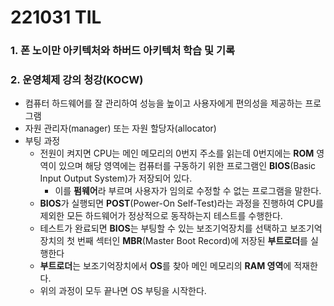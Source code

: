 # 221031 TIL
### 1. 폰 노이만 아키텍처와 하버드 아키텍처 학습 및 기록
### 2. 운영체제 강의 청강(KOCW)
* 컴퓨터 하드웨어를 잘 관리하여 성능을 높이고 사용자에게 편의성을 제공하는 프로그램
* 자원 관리자(manager) 또는 자원 할당자(allocator)
* 부팅 과정
    * 전원이 켜지면 CPU는 메인 메모리의 0번지 주소를 읽는데 0번지에는 **ROM** 영역이 있으며 해당 영역에는 컴퓨터를 구동하기 위한 프로그램인 **BIOS**(Basic Input Output System)가 저장되어 있다.
        * 이를 **펌웨어**라 부르며 사용자가 임의로 수정할 수 없는 프로그램을 말한다.
    * **BIOS**가 실행되면 **POST**(Power-On Self-Test)라는 과정을 진행하여 CPU를 제외한 모든 하드웨어가 정상적으로 동작하는지 테스트를 수행한다.
    * 테스트가 완료되면 **BIOS**는 부팅할 수 있는 보조기억장치를 선택하고 보조기억장치의 첫 번째 섹터인 **MBR**(Master Boot Record)에 저장된 **부트로더**를 실행한다
    * **부트로더**는 보조기억장치에서 **OS**를 찾아 메인 메모리의 **RAM 영역**에 적재한다.
    * 위의 과정이 모두 끝나면 OS 부팅을 시작한다.